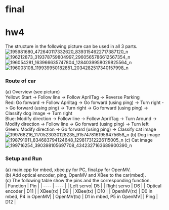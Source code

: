 # final
# hw4
The structure in the following picture can be used in all 3 parts. <br>
![195981680_472640117332620_8393154622717387120_n](https://user-images.githubusercontent.com/79574115/121262991-8cca4980-c8e7-11eb-9490-8f53aa978ba1.jpg)
![196212873_319378759804997_2960565786612567354_n](https://user-images.githubusercontent.com/79574115/121262995-8f2ca380-c8e7-11eb-8bb1-1d69ffd89e9e.jpg)
![196054281_163966635747804_1284039958029825564_n](https://user-images.githubusercontent.com/79574115/121262997-905dd080-c8e7-11eb-850f-79c597aeca33.jpg)
![196003108_119939950182851_2034282517340157998_n](https://user-images.githubusercontent.com/79574115/121262999-92279400-c8e7-11eb-96bc-51f8957a62fb.jpg)

### Route of car <br>
(a) Overview (see picture) <br>
Yellow: Start -> Follow line -> Follow AprilTag -> Reverse Parking <br>
Red:    Go forward -> Follow Apriltag -> Go forward (using ping) -> Turn right -> Go forward (using ping) -> Turn right -> Go forward (using ping) -> Classify dog image -> Turn right <br>
Blue:   Modify direction -> Follow line -> Follow AprilTag -> Turn Around -> Modify direction -> Follow line -> Go forward (using ping) -> Turn left <br>
Green:  Modify direction -> Go forward (using ping) -> Classify cat image <br>
![199768216_1170523030128235_9157478161956475658_n](https://user-images.githubusercontent.com/79574115/121821856-4f423380-ccce-11eb-8ec1-6f42a53b66db.png)
(b) Dog image <br>
![198791911_834683794124648_129817312226115005_n](https://user-images.githubusercontent.com/79574115/121821869-62ed9a00-ccce-11eb-8563-2e7ea0ef28ac.jpg)
(c) Cat image <br>
![199716254_390398105697708_4342327163689900390_n](https://user-images.githubusercontent.com/79574115/121821882-6f71f280-ccce-11eb-94be-5bbd4dfc203b.jpg)

### Setup and Run <br>
(a) main.cpp for mbed, xbee.py for PC, final.py for OpenMV. <br>
(b) Add optical encoder, ping, OpenMV and XBee to the car(mbed). <br>
(c) The following table show the pins and the corresponding function. <br>
| Function | Pin |
|  ----  | ----  |
| Left servo| D5 |
| Right servo | D6 |
| Optical encoder | D11 |
| XBee(rx) | D9 |
| XBee(tx) | D10 | 
| OpenMV(rx) | D0 in mbed, P4 in OpenMV|
| OpenMV(tx) | D1 in mbed, P5 in OpenMV| 
| Ping | D12 |
